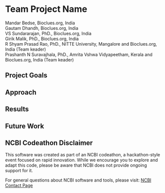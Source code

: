 # Team Project Name

Mandar Bedse, Bioclues.org, India <br>
Gautam Dhandh, Bioclues.org, India  <br>
VS Sundararajan, PhD., Bioclues.org, India <br> 
Girik Malik, PhD., Bioclues.org, India  <br>
R Shyam Prasad Rao, PhD., NITTE University, Mangalore and Bioclues.org, India  (Team keader) <br>
Prashanth N Suravajhala, PhD., Amrita Vshwa Vidyapeetham, Kerala and Bioclues.org, India  (Team keader)

## Project Goals

## Approach

## Results

## Future Work

## NCBI Codeathon Disclaimer
This software was created as part of an NCBI codeathon, a hackathon-style event focused on rapid innovation. While we encourage you to explore and adapt this code, please be aware that NCBI does not provide ongoing support for it.

For general questions about NCBI software and tools, please visit: [NCBI Contact Page](https://www.ncbi.nlm.nih.gov/home/about/contact/)

